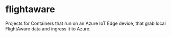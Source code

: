 # flightaware
Projects for Containers that run on an Azure IoT Edge device, that grab local FlightAware data and ingress it to Azure. 
